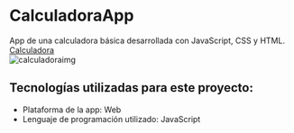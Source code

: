 # CalculadoraApp
App de una calculadora básica desarrollada con JavaScript, CSS y HTML.<br/>
<a href="https://yoel-gasca.github.io/CalculadoraApp/">Calculadora</a> <br>
![calculadoraimg](https://user-images.githubusercontent.com/83617933/203196568-c0e45945-6342-43b7-aa02-d09c339741fb.png)

## Tecnologías utilizadas para este proyecto:<br/>
- Plataforma de la app: Web <br/>
- Lenguaje de programación utilizado: JavaScript <br/> <br/>
